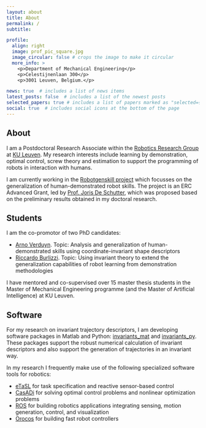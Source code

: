 ```yaml
---
layout: about
title: About
permalink: /
subtitle:

profile:
  align: right
  image: prof_pic_square.jpg
  image_circular: false # crops the image to make it circular
  more_info: >
    <p>Department of Mechanical Engineering</p>
    <p>Celestijnenlaan 300</p>
    <p>3001 Leuven, Belgium.</p>

news: true  # includes a list of news items
latest_posts: false  # includes a list of the newest posts
selected_papers: true # includes a list of papers marked as "selected={true}"
social: true  # includes social icons at the bottom of the page
---
```


## About

I am a Postdoctoral Research Associate within the <a href='https://www.mech.kuleuven.be/en/pma/research/robotics'>Robotics Research Group</a> at <a href='https://www.kuleuven.be'>KU Leuven</a>. My research interests include learning by demonstration, optimal control, screw theory and estimation to support the programming of robots in interaction with humans.

I am currently working in the [Robotgenskill project](https://robotgenskill.pages.gitlab.kuleuven.be/) which focusses on the generalization of human-demonstrated robot skills. The project is an ERC Advanced Grant, led by [Prof. Joris De Schutter](https://www.kuleuven.be/wieiswie/en/person/00011419), which was proposed based on the preliminary results obtained in my doctoral research.

## Students

I am the co-promotor of two PhD candidates:
- [Arno Verduyn](http://www.kuleuven.be/wieiswie/en/person/0140902). Topic: Analysis and generalization of human-demonstrated skills using coordinate-invariant shape descriptors
- [Riccardo Burlizzi](http://www.kuleuven.be/wieiswie/en/person/0148800). Topic: Using invariant theory to extend the generalization capabilities of robot learning from demonstration methodologies

I have mentored and co-supervised over 15 master thesis students in the Master of Mechanical Engineering programme (and the Master of Artificial Intelligence) at KU Leuven.

## Software

For my research on invariant trajectory descriptors, I am developing software packages in Matlab and Python: [invariants_mat](https://github.com/maximvochten/invariants_mat) and [invariants_py](https://github.com/maximvochten/invariants_py).  These packages support the robust numerical calculation of invariant descriptors and also support the generation of trajectories in an invariant way.

In my research I frequently make use of the following specialized software tools for robotics: 
- [eTaSL](https://etasl.pages.gitlab.kuleuven.be/) for task specification and reactive sensor-based control
- [CasADi](https://web.casadi.org/) for solving optimal control problems and nonlinear optimization problems
- [ROS](https://www.ros.org/) for building robotics applications integrating sensing, motion generation, control, and visualization
- [Orocos](https://orocos.org/) for building fast robot controllers

